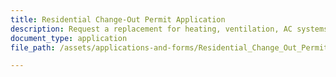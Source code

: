 ```yaml
---
title: Residential Change-Out Permit Application
description: Request a replacement for heating, ventilation, AC systems (HVAC Systems), and water heaters.
document_type: application
file_path: /assets/applications-and-forms/Residential_Change_Out_Permit_Application_.pdf

---
```

